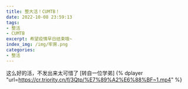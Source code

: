 ```yaml
---
title: 整大活！CUMTB！
date: 2022-10-08 23:59:13
tags:
- 整活
- CUMTB
excerpt: 希望疫情早日结束哦~
index_img: /img/牢房.png
categories: 
- 整活
---
```

这么好的活，不发出来太可惜了
[转自一位学弟]
{% dplayer "url=https://cr.triority.cn/f/3Qtp/%E7%89%A2%E6%88%BF~1.mp4" %}